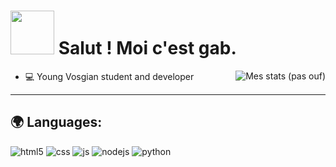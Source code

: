 <h1><img src="https://avatars.githubusercontent.com/u/47774056?v=4" width="70"/> Salut ! Moi c'est gab.</h1>

<img align="right" alt="Mes stats (pas ouf)" src="https://github-readme-stats.vercel.app/api?username=zephyytb&show_icons=true&hide_border=true" />

- 💻 Young Vosgian student and developer

---

## 🌍 Languages:
<p>
  <img alt="html5" src="https://img.shields.io/badge/-HTML5-E34F26?style=flat-square&logo=html5&logoColor=white" />
  <img alt="css" src="https://img.shields.io/badge/-CSS-00A6FF?style=flat-square&logo=css3&logoColor=white" />
  <img alt="js" src="https://img.shields.io/badge/-Javascript-FFEE00?style=flat-square&logo=javascript&logoColor=black" />
  <img alt="nodejs" src="https://img.shields.io/badge/-NodeJS-43853D?style=flat-square&logo=Node.js&logoColor=white" />
  <img alt="python" src="https://img.shields.io/badge/-Python-21B500?style=flat-square&logo=python&logoColor=white" />
</p>

